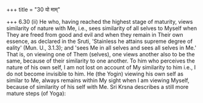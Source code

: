 +++
title = "30 यो माम्"

+++
6.30 (ii) He who, having reached the highest stage of maturity, views similarity of nature with Me, i.e., sees similarity of all selves to Myself when They are freed from good and evil and when they remain in Their own essence, as declared in the Sruti, 'Stainless he attains supreme degree of eality' (Mun. U., 3.1.3); and 'sees Me in all selves and sees all selves in Me.' That is, on viewing one of Them (selves),
one views another also to be the same, because of their similarity to one another. To him who perceives the nature of his own self, I am not lost on account of My similarity to him i.e., I do not become invisible to him. He (the Yogin) viewing his own self as similar to Me, always remains within My sight when I am viewing Myself, because of similarity of his self with Me. Sri Krsna describes a still more mature steps (of Yoga):
